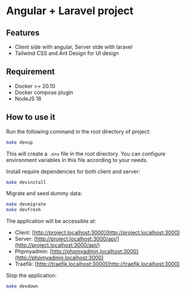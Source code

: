 # Angular + Laravel project

## Features

- Client side with angular, Server stde with laravel
- Tailwind CSS and Ant Design for UI design

## Requirement

- Docker >= 20.10
- Docker compose plugin
- NodeJS 18

## How to use it

Run the following command in the root directory of project:

```bash
make devup
```

This will create a `.env` file in the root directory. You can configure environment variables in this file according to your needs.

Install require dependencies for both client and server:

```bash
make devinstall
```

Migrate and seed dummy data:

```bash
make devmigrate
make devfresh
```

The application will be accessible at:

- Client: [http://project.localhost:3000](http://project.localhost:3000)
- Server: [http://project.localhost:3000/api/](http://project.localhost:3000/api/)
- Phpmyadmin: [http://phpmyadmin.localhost:3000](http://phpmyadmin.localhost:3000)
- Traefik: [http://traefik.localhost:3000](http://traefik.localhost:3000)

Stop the application:

```bash
make devdown
```
